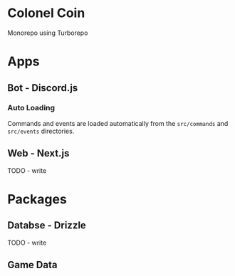 # Colonel Coin

Monorepo using Turborepo

# Apps

## Bot - Discord.js

### Auto Loading

Commands and events are loaded automatically from the `src/commands` and `src/events` directories.

## Web - Next.js

TODO - write

# Packages

## Databse - Drizzle

TODO - write

## Game Data